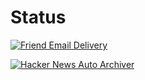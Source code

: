 # Status

[![Friend Email Delivery](https://github.com/Salil999/gh_actions_cron/actions/workflows/daily_friend_reminder.yml/badge.svg)](https://github.com/Salil999/gh_actions_cron/actions/workflows/daily_friend_reminder.yml)

[![Hacker News Auto Archiver](https://github.com/Salil999/gh_actions_cron/actions/workflows/hacker_news_auto_archiver.yml/badge.svg)](https://github.com/Salil999/gh_actions_cron/actions/workflows/hacker_news_auto_archiver.yml)
